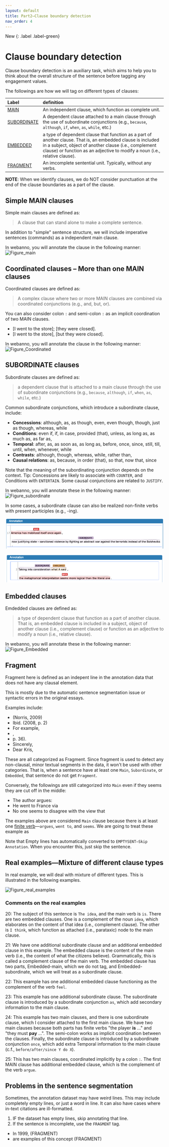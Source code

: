```yaml
---
layout: default
title: Part2–Clause boundary detection
nav_order: 4
---
```


New
{: .label .label-green}
# Clause boundary detection 


Clause boundary detection is an auxiliary task, which aims to help you to think about the overall structure of the sentence before tagging any engagement values.

The followings are how we will tag on different types of clauses:

| Label                               | definition                                                                                                                                                                                                                                           |
| :---------------------------------- | :--------------------------------------------------------------------------------------------------------------------------------------------------------------------------------------------------------------------------------------------------- |
| [MAIN](#simple-main-clauses)        | An independent clause, which function as complete unit.                                                                                                                                                                                              |
| [SUBORDINATE](#subordinate-clauses) | A dependent clause attached to a main clause through the use of subordinate conjunctions (e.g., `because`, `although`, `if`, `when`, `as`, `while`, etc.)                                                                                            |
| [EMBEDDED](#embedded-clauses)       | a type of dependent clause that function as a part of another clause. That is, an embedded clause is included in a subject, object of another clause (i.e., complement clause) or function as an adjective to modify a noun (i.e., relative clause). |
| [FRAGMENT](#fragment)               | An imcomplete sentential unit. Typically, without any verbs.                                                                                                                                                                                         |


**NOTE**: When we identify clauses, we do NOT consider punctuation at the end of the clause boundaries as a part of the clause. 

## Simple MAIN clauses

Simple main clauses are defined as:
> A clause that can stand alone to make a complete sentence.

In addition to "simple" sentence structure, we will include imperative sentences (commands) as a independent main clause.

In webanno, you will annotate the clause in the following manner:
![Figure_main](/figures/simple_main_clauses1.png)

## Coordinated clauses – More than one MAIN clauses

Coordinated clauses are defined as:
> A complex clause where two or more MAIN clauses are combined via coordinated conjunctions (e.g., and, but, or).

You can also consider colon `:` and semi-colon `:` as an implicit coordination of two MAIN clauses.

- [I went to the store]; [they were closed].
- [I went to the store], [but they were closed].

In webanno, you will annotate the clause in the following manner:
![Figure_Coordinated](/figures/Coord_clauses1.png)


## SUBORDINATE clauses

Subordinate clauses are defined as:
> a dependent clause that is attached to a main clause through the use of subordinate conjunctions (e.g., `because`, `although`, `if`, `when`, `as`, `while`, etc.)

Common subordinate conjunctions, which introduce a subordinate clause, include:
- **Concessions**: although, as, as though, even, even though, though, just as though, whereas, while
- **Conditions**: even if, if, in case, provided (that), unless, as long as, as much as, as far as,
- **Temporal**: after, as, as soon as, as long as, before, once, since, still, till, until, when, whenever, while
- **Contrasts**: although, though, whereas, while, rather than, 
- **Causal relations**: as, because, in order (that), so that, now that, since
  
Note that the meaning of the subordinating conjunction depends on the context. 
Tip: Concessions are likely to associate with `COUNTER`, and Conditions with `ENTERTAIN`. Some causal conjunctions are related to `JUSTIFY`.

In webanno, you will annotate these in the following manner:
![Figure_subordinate](/figures/Main_subordinate1.png)

In some cases, a subordinate clause can also be realized non-finite verbs with present participles (e.g., -ing).

![Figure_justifying](figures/clauses/present_participle.png)

![Figure_taking](figures/clauses/present_participle2.png)




## Embedded clauses

Emdedded clauses are defined as:
> a type of dependent clause that function as a part of another clause. That is, an embedded clause is included in a subject, object of another clause (i.e., complement clause) or function as an adjective to modify a noun (i.e., relative clause).

In webanno, you will annotate these in the following manner:
![Figure_Embedded](/figures/Embedded1.png)

## Fragment

Fragment here is defined as an indepent line in the annotation data that does not have any clausal element.

This is mostly due to the automatic sentence segmentation issue or syntactic errors in the original essays.

Examples include:
- (Norris, 2009)
- Ibid. (2008, p. 2)
- For example, 
- ,
- p. 36).
- Sincerely,
- Dear Kris,

These are all categorized as Fragment. Since fragment is used to detect any non-clausal, minor textual segments in the data, it won't be used with other categories. That is, when a sentence have at least one `Main`, `Subordinate`, or `Embedded`, that sentence do not get `Fragment`.

Conversely, the followings are still categorized into `Main` even if they seems they are cut off in the middle:

- The author argues:
- He went to France via 
- No one seems to disagree with the view that 

The examples above are considered `Main` clause because there is at least one [finite verb](1_Basic_grammar.md)—`argues`, `went to`, and `seems`.
We are going to treat these example as 

Note that Empty lines has automatically converted to `EMPTYSENT—Skip Annotation`. When you encounter this, just skip the sentence.


## Real examples—Mixture of different clause types

In real example, we will deal with mixture of different types. 
This is illustrated in the following examples.

![Figure_real_examples](/figures/Real_examples1.png)

### Comments on the real examples

20: The subject of this sentence is `The idea`, and the main verb is `is`. There are two embedded clauses. One is a complement of the noun `idea`, which elaborates on the content of that idea (i.e., complement clause). The other is `I think`, which function as attached (i.e., parataxic) node to the main clause. 

21: We have one additional subordinate clause and an additional embedded clause in this example. The embedded clause is the content of the main verb (i.e., the content of what the citizens believe). Grammatically, this is called a complement clause of the main verb. The embedded clause has two parts, Embedded-main, which we do not tag, and Embedded-subordinate, which we will treat as a subordinate clause.

22: This example has one additional embedded clause functioning as the complement of the verb `feel`.

23: This example has one additional subordinate clause. The subordinate clause is introduced by a subordinate conjunction `as`, which add secondary information to the main clause.

24: This example has two main clauses, and there is one subordinate clause, which I consider attached to the first main clause. We have two main clauses because both parts has finite verbs "the player **is** ..." and "they must **pay** ...". The semi-colon works as implicit coordination between the clauses. Finally, the subordinate clause is introduced by a subordinate conjunction `once`, which add extra Temporal information to the main clause (c.f., `before/after/since Y do X`).

25: This has two main clauses, coordinated implicitly by a colon `:`. The first MAIN clause has additional embedded clause, which is the complement of the verb `argue`.  



## Problems in the sentence segmentation

Sometimes, the annotation dataset may have weird lines. This may include completely empty lines, or just a word in line. It can also have cases where in-text citations are ill-formatted.

1. IF the dataset has empty lines, skip annotating that line.
2. If the sentence is imcomplete, use the `FRAGMENT` tag.
  - In 1999, (FRAGMENT)
  - are examples of this concept (FRAGMENT)



